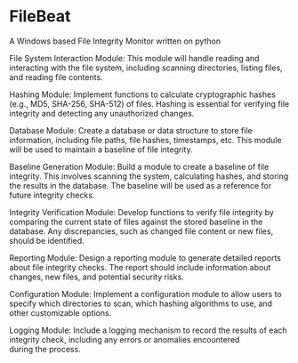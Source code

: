 # FileBeat

A Windows based File Integrity Monitor written on python

File System Interaction Module: This module will handle reading and interacting with the file system, including scanning directories, listing files, and reading file contents.

Hashing Module: Implement functions to calculate cryptographic hashes (e.g., MD5, SHA-256, SHA-512) of files. Hashing is essential for verifying file integrity and detecting any unauthorized changes.

Database Module: Create a database or data structure to store file information, including file paths, file hashes, timestamps, etc. This module will be used to maintain a baseline of file integrity.

Baseline Generation Module: Build a module to create a baseline of file integrity. This involves scanning the system, calculating hashes, and storing the results in the database. The baseline will be used as a reference for future integrity checks.

Integrity Verification Module: Develop functions to verify file integrity by comparing the current state of files against the stored baseline in the database. Any discrepancies, such as changed file content or new files, should be identified.

Reporting Module: Design a reporting module to generate detailed reports about file integrity checks. The report should include information about changes, new files, and potential security risks.

Configuration Module: Implement a configuration module to allow users to specify which directories to scan, which hashing algorithms to use, and other customizable options.

Logging Module: Include a logging mechanism to record the results of each integrity check, including any errors or anomalies encountered during the process.
